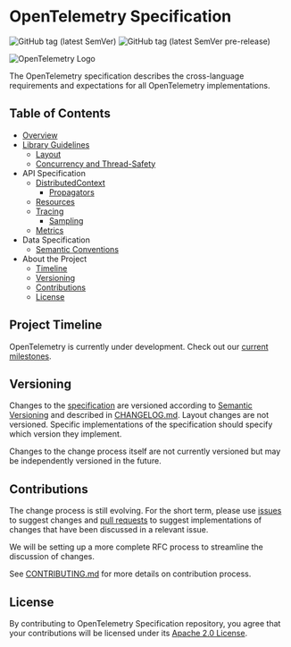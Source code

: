 # OpenTelemetry Specification

![GitHub tag (latest SemVer)](https://img.shields.io/github/tag/open-telemetry/specification.svg) ![GitHub tag (latest SemVer pre-release)](https://img.shields.io/github/tag-pre/open-telemetry/specification.svg)

![OpenTelemetry Logo](https://opentelemetry.io/img/logos/opentelemetry-horizontal-color.png)

The OpenTelemetry specification describes the cross-language requirements and expectations for all OpenTelemetry implementations.

## Table of Contents
- [Overview](specification/overview.md)
- [Library Guidelines](specification/library-guidelines.md)
  - [Layout](specification/library-layout.md)
  - [Concurrency and Thread-Safety](specification/concurrency.md)
- API Specification
  - [DistributedContext](specification/api-distributedcontext.md)
    - [Propagators](specification/api-propagators.md)
  - [Resources](specification/api-resources.md)
  - [Tracing](specification/api-tracing.md)
    - [Sampling](specification/api-sampling.md)
  - [Metrics](specification/api-metrics.md)
- Data Specification
  - [Semantic Conventions](specification/data-semantic-conventions.md)
- About the Project
  - [Timeline](#project-timeline)
  - [Versioning](#versioning)
  - [Contributions](#change-process)
  - [License](#license)

## Project Timeline

OpenTelemetry is currently under development. Check out our [current milestones](milestones.md).

## Versioning

Changes to the [specification](./specification) are versioned according to [Semantic Versioning](https://semver.org/spec/v2.0.0.html) and described in [CHANGELOG.md](./CHANGELOG.md). Layout changes are not versioned. Specific implementations of the specification should specify which version they implement.

Changes to the change process itself are not currently versioned but may be independently versioned in the future.

## Contributions

The change process is still evolving. For the short term, please use [issues](https://github.com/open-telemetry/specification/issues) to suggest changes and [pull requests](https://github.com/open-telemetry/specification/pulls) to suggest implementations of changes that have been discussed in a relevant issue.

We will be setting up a more complete RFC process to streamline the discussion of changes.

See [CONTRIBUTING.md](CONTRIBUTING.md) for more details on contribution process.

## License

By contributing to OpenTelemetry Specification repository, you agree that your contributions will be licensed under its [Apache 2.0 License](https://github.com/open-telemetry/specification/blob/master/LICENSE).
